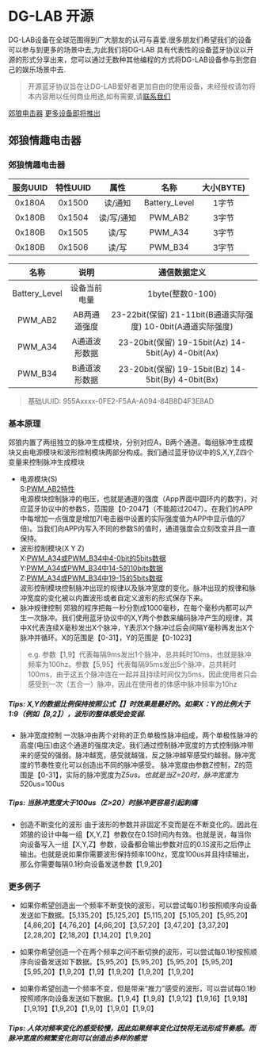 # DG-LAB 开源
DG-LAB设备在全球范围得到广大朋友的认可与喜爱.很多朋友们希望我们的设备可以参与到更多的场景中去,为此我们将DG-LAB 具有代表性的设备蓝牙协议以开源的形式分享出来，您可以通过无数种其他编程的方式将DG-LAB设备参与到您自己的娱乐场景中去.
> 开源蓝牙协议旨在让DG-LAB爱好者更加自由的使用设备，未经授权请勿将本内容用以任何商业用途,如有需要,请[联系我们](https://www.dungeon-lab.com)

[郊狼电击器](#jump1) [更多设备即将推出]()

## <span id="jump">郊狼情趣电击器</span>

### <span id="jump1">郊狼情趣电击器</span>
|  服务UUID | 特性UUID  | 属性  | 名称  | 大小(BYTE)  |
| :------------: | :------------: | :------------: | :------------: | :------------: |
|  0x180A | 0x1500  | 读/通知  | Battery_Level  | 1字节  |
| 0x180B  | 0x1504  | 读/写/通知  | 	PWM_AB2  | 3字节  |
|  0x180B | 0x1505  | 读/写  | PWM_A34  | 3字节  |
|  0x180B | 0x1506  | 读/写  | PWM_B34  | 3字节  |

|  名称 | 说明  |  通信数据定义 |
| :------------: | :------------: | :------------: |
| Battery_Level  | 设备当前电量 | 1byte(整数0-100)|
|  PWM_AB2 | AB两通道强度  | 23-22bit(保留)	21-11bit(B通道实际强度)	10-0bit(A通道实际强度)  |
| PWM_A34  | A通道波形数据  | 23-20bit(保留)	19-15bit(Az)	14-5bit(Ay)	4-0bit(Ax)  |
| PWM_B34  | B通道波形数据  | 23-20bit(保留)	19-15bit(Bz)	14-5bit(By)	4-0bit(Bx)  |

> 基础UUID: 955Axxxx-0FE2-F5AA-A094-84B8D4F3E8AD

### 基本原理
郊狼内置了两组独立的脉冲生成模块，分别对应A，B两个通道。每组脉冲生成模块又由电源模块和波形控制模块两部分构成。我们通过蓝牙协议中的S,X,Y,Z四个变量来控制脉冲生成模块
- 电源模块(S)<br/>
S:[PWM_AB2特性]()<br/>
电源模块控制脉冲的电压，也就是通道的强度（App界面中圆环内的数字)，对应蓝牙协议中的参数S，范围是【0-2047】（不能超过2047）。在我们的APP中每增加一点强度是增加7(电击器中设置的实际强度值为APP中显示值的7倍)。当我们向APP内写入不同的参数S的值时，通道强度会立刻改变并且一直保持。
- 波形控制模块(X Y Z)<br/>
X:[PWM_A34或PWM_B34中4-0bit的5bits数据]()<br/>
Y:[PWM_A34或PWM_B34中14-5的10bits数据]()<br/>
Z:[PWM_A34或PWM_B34中19-15的5bits数据]()<br/>
波形控制模块控制脉冲出现的规律以及脉冲宽度的变化。脉冲出现的规律和脉冲宽度的变化被以内置波形或者自定义波形的形式保存下来。
- 脉冲规律控制
郊狼的程序把每一秒分割成1000毫秒，在每个毫秒内都可以产生一次脉冲。我们使用蓝牙协议中的X,Y两个参数来编码脉冲产生的规律，其中X代表连续X毫秒发出X个脉冲，Y表示X个脉冲过后会间隔Y毫秒再发出X个脉冲并循环。X的范围是【0-31】，Y的范围是【0-1023】<br/>
> e.g.
参数【1,9】代表每隔9ms发出1个脉冲，总共耗时10ms，也就是脉冲频率为100hz。参数【5,95】代表每隔95ms发出5个脉冲，总共耗时100ms，由于这五个脉冲连在一起并且持续时间仅为5ms，因此使用者只会感受到一次（五合一）脉冲，因此在使用者的体感中脉冲频率为10hz<br/>

##### Tips: X,Y的数据比例保持按照公式【】时效果是最好的。如果X：Y的比例大于1:9（例如【8,2】），波形的整体感受会变弱.

- 脉冲宽度控制
一次脉冲由两个对称的正负单极性脉冲组成，两个单极性脉冲的高度(电压)由这个通道的强度决定。我们通过控制脉冲宽度的方式控制脉冲带来的感受的强弱。脉冲越宽，感受就越强，反之脉冲越窄感受约越弱。脉冲宽度的节奏性变化可以创造出不同的脉冲感受。
脉冲宽度由参数Z控制，Z的范围是【0-31】，实际的脉冲宽度为Z*5us。也就是当Z=20时，脉冲宽度为5*20us=100us

##### Tips: 当脉冲宽度大于100us（Z>20）时脉冲更容易引起刺痛

- 创造不断变化的波形
由于波形的参数并非固定不变而是在不断变化的。因此在郊狼的设计中每一组【X,Y,Z】参数仅在0.1S时间内有效。也就是说，每当你向设备写入一组【X,Y,Z】参数，设备都会输出参数对应的0.1S波形之后停止输出。也就是说如果你需要波形保持频率100hz，宽度100us并且持续输出，那么你需要每隔0.1秒向设备发送参数【1,9,20】

### 更多例子
- 如果你希望创造出一个频率不断变快的波形，可以尝试每0.1秒按照顺序向设备发送如下数据。【5,135,20】【5,125,20】【5,115,20】【5,105,20】【5,95,20】【4,86,20】【4,76,20】【4,66,20】【3,57,20】【3,47,20】【3,37,20】【2,28,20】【2,18,20】【1,14,20】【1,9,20】

- 如果你希望创造一个在两个频率之间不断切换的波形，可以尝试每0.1秒按照顺序向设备发送如下数据。【5,95,20】【5,95,20】【5,95,20】【5,95,20】【5,95,20】【1,9,20】【1,9】【1,9,20】【1,9,20】【1,9,20】

- 如果你希望创造一个频率不变，但是带来“推力”感受的波形，可以尝试每0.1秒按照顺序向设备发送如下数据。【1,9,4】【1,9,8】【1,9,12】【1,9,16】【1,9,18】【1,9,19】【1,9,20】【1,9,0】【1,9,0】【1,9,0】

##### Tips: 人体对频率变化的感受较慢，因此如果频率变化过快将无法形成节奏感。而脉冲宽度的频繁变化则可以创造出多样的感觉
